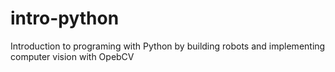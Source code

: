 # intro-python
Introduction to programing with Python by building robots and implementing computer vision with OpebCV 
